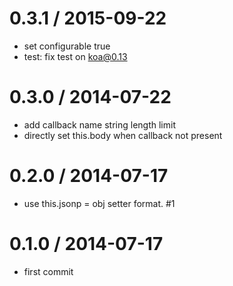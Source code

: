 
0.3.1 / 2015-09-22
==================

 * set configurable true
 * test: fix test on koa@0.13

0.3.0 / 2014-07-22
==================

 * add callback name string length limit
 * directly set this.body when callback not present

0.2.0 / 2014-07-17
==================

 * use this.jsonp = obj setter format. #1

0.1.0 / 2014-07-17
==================

 * first commit

